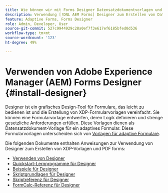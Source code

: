 ```yaml
---
title: Wie können wir mit Forms Designer Datensatzdokumentvorlagen und Formularfragmente erstellen?
description: Verwendung [!DNL AEM Forms] Designer zum Erstellen von Datensatzdokumentvorlagen und Formularfragmenten.
feature: Adaptive Forms, Forms Designer
role: Admin, Developer, User
source-git-commit: 527c9944929c28a0ef7f3e617ef6185bfed0d536
workflow-type: tm+mt
source-wordcount: '123'
ht-degree: 49%

---
```


# Verwenden von Adobe Experience Manager (AEM) Forms Designer {#install-designer}

Designer ist ein grafisches Design-Tool für Formulare, das leicht zu bedienen ist und die Erstellung von XDP-Formularvorlagen vereinfacht. Sie können eine Formularvorlage entwerfen, deren Logik definieren und strenge gesetzliche Anforderungen erfüllen. Diese Vorlagen dienen als Datensatzdokument-Vorlage für ein adaptives Formular. Diese Formularvorlagen unterscheiden sich von [Vorlagen für adaptive Formulare](template-editor.md).

Die folgenden Dokumente enthalten Anweisungen zur Verwendung von Designer zum Erstellen von XDP-Vorlagen und PDF forms:

+ [Verwenden von Designer](assets/using-designer-cs.pdf)
+ [Quickstart-Lernprogramme für Designer](https://helpx.adobe.com/content/dam/help/de/experience-manager/6-5/forms/pdf/designer-quickstart.pdf)
+ [Beispiele für Designer](https://helpx.adobe.com/content/dam/help/de/experience-manager/6-5/forms/pdf/designer-samples.pdf)
+ [Skriptgrundlagen für Designer](https://helpx.adobe.com/content/dam/help/de/experience-manager/6-5/forms/pdf/scripting-basics.pdf)
+ [Skriptreferenz für Designer](https://helpx.adobe.com/content/dam/help/de/experience-manager/6-5/forms/pdf/scripting-reference.pdf)
+ [FormCalc-Referenz für Designer](https://helpx.adobe.com/content/dam/help/de/experience-manager/6-5/forms/pdf/formcalc-reference.pdf)

